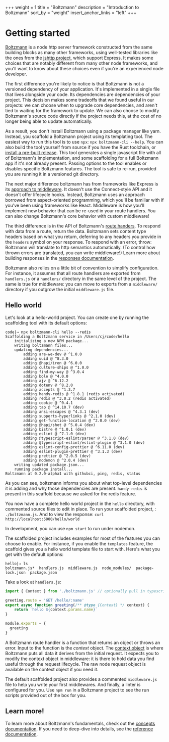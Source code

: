 +++
weight = 1
title = "Boltzmann"
description = "Introduction to Boltzmann"
sort_by = "weight"
insert_anchor_links = "left"
+++

# Getting started

[Boltzmann](https://github.com/entropic-dev/boltzmann) is a node http server framework constructed
from the same building blocks as many other frameworks, using well-tested libraries like the ones
from the [jshttp project](https://jshttp.github.io), which support Express. It makes some choices
that are notably different from many other node frameworks, and you'll want to know about these
choices even if you're an experienced node developer.

The first difference you're likely to notice is that Boltzmann is not a
versioned dependency of your application. It's implemented in a single file
that lives alongside your code. Its dependencies are dependencies of your
project. This decision makes some tradeoffs that we found useful in our
projects: we can choose when to upgrade core dependencies, and aren't tied to
waiting for the framework to update. We can also choose to modify Boltzmann's
source code directly if the project needs this, at the cost of no longer being
able to update automatically.

As a result, you don't install Boltzmann using a package manager like yarn.
Instead, you scaffold a Boltzmann project using its templating tool. The
easiest way to run this tool is to use `npx`: `npx boltzmann-cli --help`. You
can also build the tool yourself from source if you have the Rust toolchain, or
[install a pre-built
release](https://github.com/entropic-dev/boltzmann/releases). This tool
generates a single javascript file with all of Boltzmann's implementation, and
some scaffolding for a full Boltzmann app if it's not already present. Passing
options to the tool enables or disables specific Boltzmann features. The tool
is safe to re-run, provided you are running it in a versioned git directory.

The next major difference boltzmann has from frameworks like Express is its
[approach to middleware](@/concepts/02-middleware.md). It doesn't use the
Connect-style API and it doesn't offer lifecycle hooks. Instead, Boltzmann uses
an approach borrowed from aspect-oriented programming, which you'll be familiar
with if you've been using frameworks like React. Middleware is how you'll
implement new behavior that can be re-used in your route handlers. You can also
change Boltzmann's core behavior with custom middleware!

The third difference is in the API of Boltzmann's [route
handers](@/concepts/01-handlers.md#routing). To respond with data from a route, return the
data. Boltzmann sets content type headers based on what you return, deferring
to any headers you provide in the `headers` symbol on your response. To respond
with an error, throw: Boltzmann will translate to http semantics automatically.
(To control how thrown errors are translated, you can write middleware!) Learn
more about building responses in the [responses
documentation](@/concepts/01-handlers.md#responses).

Boltzmann also relies on a little bit of convention to simplify configuration.
For instance, it assumes that all route handlers are exported from
`handlers.js` or a `handlers/` directory in the same level of the project. The
same is true for middleware: you can move to exports from a `middleware/`
directory if you outgrow the initial `middleware.js` file.

## Hello world

Let's look at a hello-world project. You can create one by running the scaffolding tool
with its default options:

```shell
code|⇒ npx boltzmann-cli hello --redis
Scaffolding a Boltzmann service in /Users/cj/code/hello
    initializing a new NPM package...
    writing boltzmann files...
    updating dependencies...
        adding are-we-dev @ ^1.0.0
        adding uuid @ ^8.3.0
        adding @hapi/iron @ ^6.0.0
        adding culture-ships @ ^1.0.0
        adding find-my-way @ ^3.0.4
        adding bole @ ^4.0.0
        adding ajv @ ^6.12.2
        adding dotenv @ ^8.2.0
        adding accepts @ ^1.3.7
        adding handy-redis @ ^1.8.1 (redis activated)
        adding redis @ ^3.0.2 (redis activated)
        adding cookie @ ^0.4.1
        adding tap @ ^14.10.7 (dev)
        adding ansi-escapes @ ^4.3.1 (dev)
        adding supports-hyperlinks @ ^2.1.0 (dev)
        adding get-function-location @ ^2.0.0 (dev)
        adding @hapi/shot @ ^5.0.4 (dev)
        adding bistre @ ^1.0.1 (dev)
        adding eslint @ ^7.1.0 (dev)
        adding @typescript-eslint/parser @ ^3.1.0 (dev)
        adding @typescript-eslint/eslint-plugin @ ^3.1.0 (dev)
        adding eslint-config-prettier @ ^6.11.0 (dev)
        adding eslint-plugin-prettier @ ^3.1.3 (dev)
        adding prettier @ ^2.0.5 (dev)
        adding nodemon @ ^2.0.4 (dev)
    writing updated package.json...
    running package install...
Boltzmann at 0.2.0-alpha1 with githubci, ping, redis, status
```

As you can see, boltzmann informs you about what top-level dependencies it is adding
and why those dependencies are present. `handy-redis` is present in this scaffold because
we asked for the redis feature.

You now have a complete hello world project in the `hello` directory, with commented source files to
edit in place. To run your scaffolded project, : `./boltzmann.js`. And to view the response: `curl
http://localhost:5000/hello/world`

In development, you can use `npm start` to run under nodemon.

The scaffolded project includes examples for most of the features you can choose to enable.
For instance, if you enable the `templates` feature, the scaffold gives you a hello world
template file to start with. Here's what you get with the default options:

```shell
hello|⇒ ls
boltzmann.js*  handlers.js  middleware.js  node_modules/  package-lock.json  package.json
```

Take a look at `handlers.js`:

```js
import { Context } from './boltzmann.js' // optionally pull in typescript definition

greeting.route = 'GET /hello/:name'
export async function greeting(/** @type {Context} */ context) {
    return `hello ${context.params.name}`
}

module.exports = {
  greeting
}
```

A Boltzmann route handler is a function that returns an object or throws an error. Input to the
function is the *context* object. The [context object](@/concepts/01-handlers.md#context) is where
Boltzmann puts all data it derives from the initial request. It expects you to modify the context
object in middleware: it is there to hold data you find useful through the request lifecycle. The
raw node request object is available on the context object if you need it.

The default scaffolded project also provides a commented `middleware.js` file to help you write your
first middlewares. And finally, a linter is configured for you. Use `npm run` in a Boltzmann project
to see the run scripts provided out of the box for you.

## Learn more!

To learn more about Boltzmann's fundamentals, check out the [concepts documentation](@/concepts/_index.md). If you need to deep-dive into details, see the [reference documentation](@/reference/_index.md).
